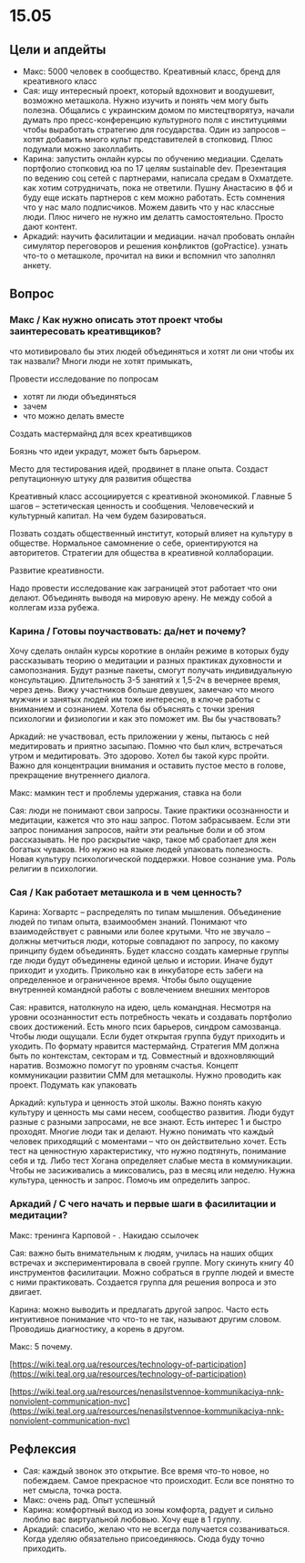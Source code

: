 # 15.05

## Цели и апдейты

* Макс: 5000 человек в сообщество. Креативный класс, бренд для креативного класс
* Сая: ищу интересный проект, который вдохновит и воодушевит, возможно меташкола. Нужно изучить и понять чем могу быть полезна. Общались с украинским домом по мистецтворятуэ, начали думать про пресс-конференцию культурного поля с институциями чтобы выработать стратегию для государства. Один из запросов – хотят добавить много культ представителей в стопковид. Плюс подумали можно заколлабить.
* Карина: запустить онлайн курсы по обучению медиации. Сделать портфолио стопковид юа по 17 целям sustainable dev. Презентация по ведению соц сетей с партнерами, написала средам в Охматдете. как хотим сотрудничать, пока не ответили. Пушну Анастасию в фб и буду еще искать партнеров с кем можно работать. Есть сомнения что у нас мало подписчиков. Можем давить что у нас классные люди. Плюс ничего не нужно им делатть самостоятельно. Просто дают контент.
* Аркадий: научить фасилитации и медиации. начал пробовать онлайн симулятор переговоров и решения конфликтов \(goPractice\). узнать что-то о меташколе, прочитал на вики и вспомнил что заполнял анкету.

## Вопрос

### Макс / Как нужно описать этот проект чтобы заинтересовать креативщиков?

что мотивировало бы этих людей объединяться и хотят ли они чтобы их так назвали? Многи люди не хотят примыкать,

Провести исследование по попросам

* хотят ли люди объединяться
* зачем
* что можно делать вместе

Создать мастермайнд для всех креативщиков

Боязнь что идеи украдут, может быть барьером.

Место для тестирования идей, продвинет в плане опыта. Создаст репутационную штуку для развития общества

Креативный класс ассоциируется с креативной экономикой. Главные 5 шагов – эстетическая ценность и сообщения. Человеческий и культурный капитал. На чем будем базироваться.

Позвать создать общественный институт, который влияет на культуру в обществе. Нормальное самомнение о себе, ориентируются на авторитетов. Стратегии для общества в креативной коллаборации.

Развитие креативности.

Надо провести исследование как заграницей этот работает что они делают. Объединять выводя на мировую арену. Не между собой а коллегам изза рубежа.

### Карина / Готовы поучаствовать: да/нет и почему?

Хочу сделать онлайн курсы короткие в онлайн режиме в которых буду рассказывать теорию о медитации и разных практиках духовности и самопознания. Будут разные пакеты, смогут получать индивидуальную консультацию. Длительность 3-5 занятий х 1,5-2ч в вечернее время, через день. Вижу участников больше девушек, замечаю что много мужчин и занятых людей им тоже интересно, в ключе работы с вниманием и сознанием. Хотела бы объяснять с точки зрения психологии и физиологии и как это поможет им. Вы бы участвовать?

Аркадий: не участвовал, есть приложении у жены, пытаюсь с ней медитировать и приятно засыпаю. Помню что был клич, встречаться утром и медитировать. Это здорово. Хотел бы такой курс пройти. Важно для концентрации внимания и оставить пустое место в голове, прекращение внутреннего диалога.

Макс: мамкин тест и проблемы удержания, ставка на боли

Сая: люди не понимают свои запросы. Такие практики осознанности и медитации, кажется что это наш запрос. Потом забрасываем. Если эти запрос понимания запросов, найти эти реальные боли и об этом рассказывать. Не про раскрытие чакр, такое мб сработает для жен богатых чуваков. Но нужно на языке людей упаковать полезность. Новая культуру психологической поддержки. Новое сознание ума. Роль религии в психологии.

### Сая / Как работает меташкола и в чем ценность?

Карина: Хогвартс – распределять по типам мышления. Объединение людей по типам опыта, взаимообмен знаний. Понимают что взаимодействует с равными или более крутыми. Что не звучало – должны метчиться люди, которые совпадают по запросу, по какому принципу будем объединять. Будет классно создать камерные группы где люди будут объединены единой целью и истории. Иначе будут приходит и уходить. Прикольно как в инкубаторе есть забеги на определенное и ограниченное время. Чтобы было ощущение внутренней командной работы с вовлечением внешних менторов

Сая: нравится, натолкнуло на идею, цель командная. Несмотря на уровни осознанностит есть потребность чекать и создавать портфолио своих достижений. Есть много псих барьеров, синдром самозванца. Чтобы люди ощущали. Если будет открытая группа будут приходить и уходить. По формату нравится мастермайнд. Стратегия ММ должна быть по контекстам, секторам и тд. Совместный и вдохновляющий наратив. Возможно помогут по уровням счастья. Концепт коммуникации развитии СММ для меташколы. Нужно проводить как проект. Подумать как упаковать

Аркадий: культура и ценность этой школы. Важно понять какую культуру и ценность мы сами несем, сообщество развития. Люди будут разные с разными запросами, не все знают. Есть интерес 1 и быстро проходят. Многие люди так и делают. Нужно понимать что каждый человек приходящий с моментами – что он действительно хочет. Есть тест на ценностную характеристику, что нужно подтянуть, понимание себя и тд. Либо тест Хогана определяет слабые места в коммуникации. Чтобы не засиживались а миксовались, раз в месяц или неделю. Нужна культура, ценность и запрос. Помочь им определить запрос.

### Аркадий / С чего начать и первые шаги в фасилитации и медитации?

Макс: тренинга Карповой - . Накидаю ссылочек

Сая: важно быть внимательным к людям, училась на наших общих встречах и экспериментировала в своей группе. Могу скинуть книгу 40 инструментов фасилитации. Можно собраться в группе людей и вместе с ними практиковать. Создается группа для решения вопроса и это двигает.

Карина: можно выводить и предлагать другой запрос. Часто есть интуитивное понимание что что-то не так, называют другим словом. Проводишь диагностику, а корень в другом.

Макс: 5 почему.

[https://wiki.teal.org.ua/resources/technology-of-participation](https://wiki.teal.org.ua/resources/technology-of-participation)

[https://wiki.teal.org.ua/resources/nenasilstvennoe-kommunikaciya-nnk-nonviolent-communication-nvc](https://wiki.teal.org.ua/resources/nenasilstvennoe-kommunikaciya-nnk-nonviolent-communication-nvc)

## Рефлексия

* Сая: каждый звонок это открытие. Все время что-то новое, но побеждаем. Самое прекрасное что происходит. Если все понятно то нет смысла, точка роста.
* Макс: очень рад. Опыт успешный
* Карина: комфортный выход из зоны комфорта, радует и сильно люблю вас виртуальной любовью. Хочу еще в 1 группу.
* Аркадий: спасибо, желаю что не всегда получается созваниваться. Когда уделяю обязательно присоединяюсь. Сюда буду точно приходить.

